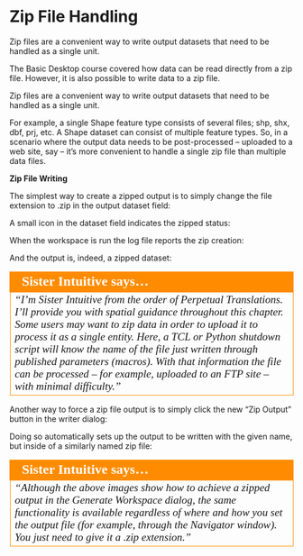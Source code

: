 # Zip File Handling

Zip files are a convenient way to write output datasets that need to be handled as a single unit.

The Basic Desktop course covered how data can be read directly from a zip file. However, it is also possible to write data to a zip file.

Zip files are a convenient way to write output datasets that need to be handled as a single unit.

For example, a single Shape feature type consists of several files; shp, shx, dbf, prj, etc. A Shape dataset can consist of multiple feature types. So, in a scenario where the output data needs to be post-processed – uploaded to a web site, say – it’s more convenient to handle a single zip file than multiple data files.

**Zip File Writing**

The simplest way to create a zipped output is to simply change the file extension to .zip in the output dataset field:

A small icon in the dataset field indicates the zipped status:

When the workspace is run the log file reports the zip creation:

And the output is, indeed, a zipped dataset:

<table style="border-spacing: 0px">
<tr>
<td style="vertical-align:middle;background-color:darkorange;border: 2px solid darkorange">
<i class="fa fa-quote-left fa-lg fa-pull-left fa-fw" style="color:white;padding-right: 12px;vertical-align:text-top"></i>
<span style="color:white;font-size:x-large;font-weight: bold;font-family:serif">Sister Intuitive says…</span>
</td>
</tr>

<tr>
<td style="border: 1px solid darkorange">
<span style="font-family:serif; font-style:italic; font-size:larger">
“I’m Sister Intuitive from the order of Perpetual Translations. I’ll provide
you with spatial guidance throughout this chapter.
Some users may want to zip data in order to upload it to process it as a single entity.
Here, a TCL or Python shutdown script will know the name of the file just written through
published parameters (macros). With that information the file can be processed – for
example, uploaded to an FTP site – with minimal difficulty.”
</span>
</td>
</tr>
</table>

Another way to force a zip file output is to simply click the new “Zip Output” button in the writer dialog:

Doing so automatically sets up the output to be written with the given name, but inside of a similarly named zip file:

<table style="border-spacing: 0px">
<tr>
<td style="vertical-align:middle;background-color:darkorange;border: 2px solid darkorange">
<i class="fa fa-quote-left fa-lg fa-pull-left fa-fw" style="color:white;padding-right: 12px;vertical-align:text-top"></i>
<span style="color:white;font-size:x-large;font-weight: bold;font-family:serif">Sister Intuitive says…</span>
</td>
</tr>

<tr>
<td style="border: 1px solid darkorange">
<span style="font-family:serif; font-style:italic; font-size:larger">
“Although the above images show how to achieve a zipped output in the
Generate Workspace dialog, the same functionality is available
regardless of where and how you set the output file (for example,
through the Navigator window). You just need to give it a .zip extension.”
</span>
</td>
</tr>
</table>